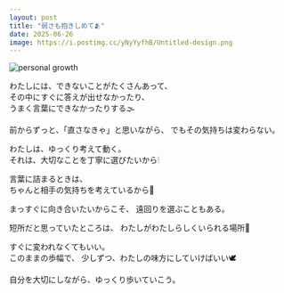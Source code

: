 ```yaml
---
layout: post
title: "弱さも抱きしめて🫂"
date: 2025-06-26
image: https://i.postimg.cc/yNyYyfhB/Untitled-design.png
---
```


![personal growth](https://i.postimg.cc/yNyYyfhB/Untitled-design.png)

わたしには、できないことがたくさんあって、  
その中にすぐに答えが出せなかったり、  
うまく言葉にできなかったりする🌫️  

前からずっと、「直さなきゃ」と思いながら、
でもその気持ちは変わらない。  

わたしは、ゆっくり考えて動く。  
それは、大切なことを丁寧に選びたいから🕯  

言葉に詰まるときは、  
ちゃんと相手の気持ちを考えているから🫧  

まっすぐに向き合いたいからこそ、
遠回りを選ぶこともある。  

短所だと思っていたところは、
わたしがわたしらしくいられる場所🌱  

すぐに変われなくてもいい。  
このままの歩幅で、
少しずつ、わたしの味方にしていけばいい🕊️  

自分を大切にしながら、ゆっくり歩いていこう。
